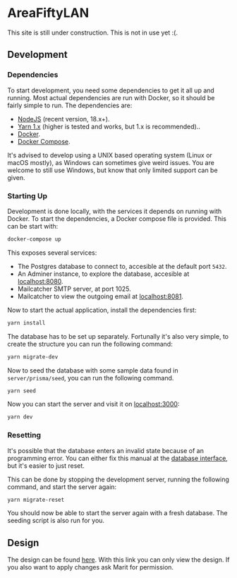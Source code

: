 # AreaFiftyLAN

This site is still under construction. This is not in use yet :(.

## Development

### Dependencies

To start development, you need some dependencies to get it all up and running.
Most actual dependencies are run with Docker, so it should be fairly simple to run.
The dependencies are:

-   [NodeJS](https://nodejs.org/) (recent version, 18.x+).
-   [Yarn 1.x](https://yarnpkg.com/) (higher is tested and works, but 1.x is recommended)..
-   [Docker](https://www.docker.com/).
-   [Docker Compose](https://docs.docker.com/compose/).

It's advised to develop using a UNIX based operating system (Linux or macOS mostly), as Windows can sometimes give weird issues.
You are welcome to still use Windows, but know that only limited support can be given.

### Starting Up

Development is done locally, with the services it depends on running with Docker.
To start the dependencies, a Docker compose file is provided.
This can be start with:

```bash
docker-compose up
```

This exposes several services:

-   The Postgres database to connect to, accesible at the default port `5432`.
-   An Adminer instance, to explore the database, accesible at [localhost:8080](http://localhost:8080).
-   Mailcatcher SMTP server, at port 1025.
-   Mailcatcher to view the outgoing email at [localhost:8081](http://localhost:8081).

Now to start the actual application, install the dependencies first:

```bash
yarn install
```

The database has to be set up separately.
Fortunally it's also very simple, to create the structure you can run the following command:

```bash
yarn migrate-dev
```

Now to seed the database with some sample data found in `server/prisma/seed`, you can run the following command.

```bash
yarn seed
```

Now you can start the server and visit it on [localhost:3000](http://localhost:3000):

```bash
yarn dev
```

### Resetting

It's possible that the database enters an invalid state because of an programming error.
You can either fix this manual at the [database interface](http://localhost:8080), but it's easier to just reset.

This can be done by stopping the development server, running the following command, and start the server again:

```bash
yarn migrate-reset
```

You should now be able to start the server again with a fresh database.
The seeding script is also run for you.

## Design

The design can be found [here](https://www.figma.com/file/1GiwLujABdQqFEfEoj43uY/Marit-Radder's-team-library).
With this link you can only view the design.
If you also want to apply changes ask Marit for permission.
